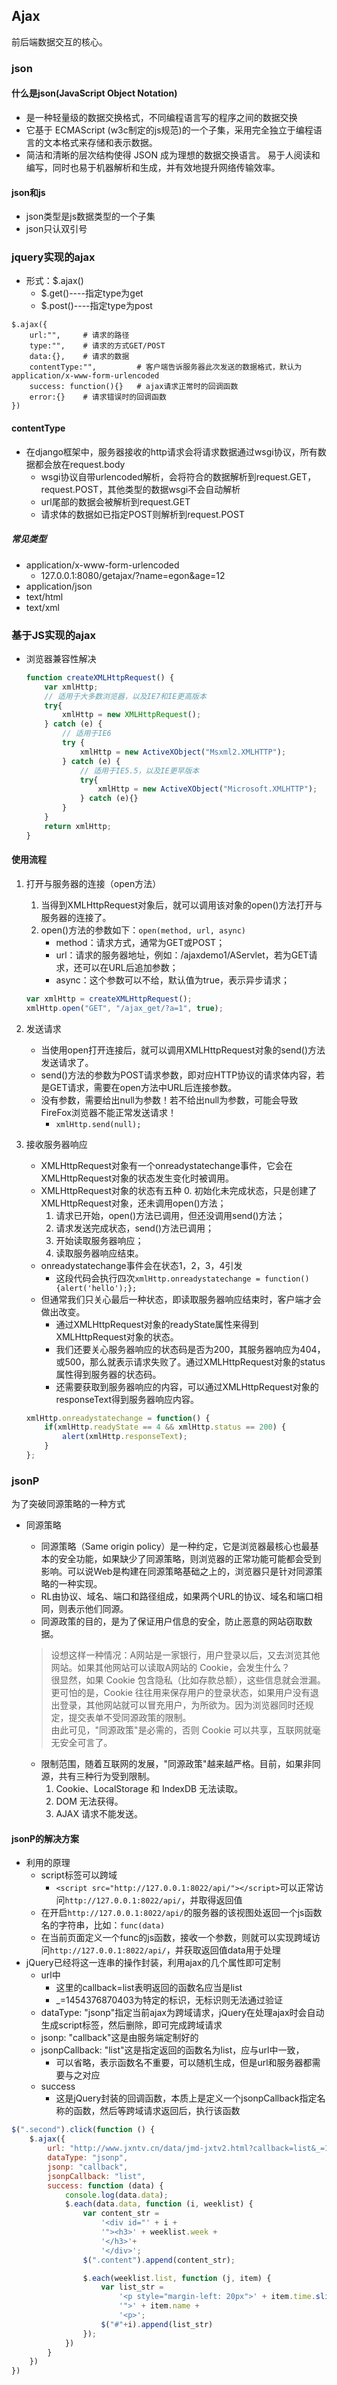 ## Ajax
前后端数据交互的核心。


### json
#### 什么是json(JavaScript Object Notation)
- 是一种轻量级的数据交换格式，不同编程语言写的程序之间的数据交换
- 它基于 ECMAScript (w3c制定的js规范)的一个子集，采用完全独立于编程语言的文本格式来存储和表示数据。
- 简洁和清晰的层次结构使得 JSON 成为理想的数据交换语言。 易于人阅读和编写，同时也易于机器解析和生成，并有效地提升网络传输效率。

#### json和js
- json类型是js数据类型的一个子集
- json只认双引号


### jquery实现的ajax
- 形式：$.ajax()
	- $.get()----指定type为get
	- $.post()----指定type为post

```
$.ajax({
	url:"",		# 请求的路径
	type:"",	# 请求的方式GET/POST
	data:{},	# 请求的数据
	contentType:"", 		# 客户端告诉服务器此次发送的数据格式，默认为application/x-www-form-urlencoded
	success: function(){}	# ajax请求正常时的回调函数
	error:{}	# 请求错误时的回调函数
})
```

#### contentType
- 在django框架中，服务器接收的http请求会将请求数据通过wsgi协议，所有数据都会放在request.body
	- wsgi协议自带urlencoded解析，会将符合的数据解析到request.GET，request.POST，其他类型的数据wsgi不会自动解析
	- url尾部的数据会被解析到request.GET
	- 请求体的数据如已指定POST则解析到request.POST


##### 常见类型
- application/x-www-form-urlencoded
	- 127.0.0.1:8080/getajax/?name=egon&age=12
- application/json
- text/html
- text/xml



### 基于JS实现的ajax
- 浏览器兼容性解决

	```js
	function createXMLHttpRequest() {
	    var xmlHttp;
	    // 适用于大多数浏览器，以及IE7和IE更高版本
	    try{
	        xmlHttp = new XMLHttpRequest();
	    } catch (e) {
	        // 适用于IE6
	        try {
	            xmlHttp = new ActiveXObject("Msxml2.XMLHTTP");
	        } catch (e) {
	            // 适用于IE5.5，以及IE更早版本
	            try{
	                xmlHttp = new ActiveXObject("Microsoft.XMLHTTP");
	            } catch (e){}
	        }
	    }            
	    return xmlHttp;
	}
	```

#### 使用流程

1. 打开与服务器的连接（open方法）
	1. 当得到XMLHttpRequest对象后，就可以调用该对象的open()方法打开与服务器的连接了。
	2. open()方法的参数如下：`open(method, url, async)`
		- method：请求方式，通常为GET或POST；
		- url：请求的服务器地址，例如：/ajaxdemo1/AServlet，若为GET请求，还可以在URL后追加参数；
		- async：这个参数可以不给，默认值为true，表示异步请求；

	```js
	var xmlHttp = createXMLHttpRequest();
	xmlHttp.open("GET", "/ajax_get/?a=1", true);　
	```

2. 发送请求
	- 当使用open打开连接后，就可以调用XMLHttpRequest对象的send()方法发送请求了。
	- send()方法的参数为POST请求参数，即对应HTTP协议的请求体内容，若是GET请求，需要在open方法中URL后连接参数。
	- 没有参数，需要给出null为参数！若不给出null为参数，可能会导致FireFox浏览器不能正常发送请求！
		- `xmlHttp.send(null);`

3. 接收服务器响应
	- XMLHttpRequest对象有一个onreadystatechange事件，它会在XMLHttpRequest对象的状态发生变化时被调用。
	- XMLHttpRequest对象的状态有五种
		0. 初始化未完成状态，只是创建了XMLHttpRequest对象，还未调用open()方法；
		1. 请求已开始，open()方法已调用，但还没调用send()方法；
		2. 请求发送完成状态，send()方法已调用；
		3. 开始读取服务器响应；
		4. 读取服务器响应结束。 
	- onreadystatechange事件会在状态1，2，3，4引发
		- 这段代码会执行四次`xmlHttp.onreadystatechange = function() {alert('hello');};`
	- 但通常我们只关心最后一种状态，即读取服务器响应结束时，客户端才会做出改变。
		- 通过XMLHttpRequest对象的readyState属性来得到XMLHttpRequest对象的状态。
		- 我们还要关心服务器响应的状态码是否为200，其服务器响应为404，或500，那么就表示请求失败了。通过XMLHttpRequest对象的status属性得到服务器的状态码。
		- 还需要获取到服务器响应的内容，可以通过XMLHttpRequest对象的responseText得到服务器响应内容。

	```js
	xmlHttp.onreadystatechange = function() {
	    if(xmlHttp.readyState == 4 && xmlHttp.status == 200) {
	        alert(xmlHttp.responseText);    
	    }
	};
	```


### jsonP
为了突破同源策略的一种方式

- 同源策略
	- 同源策略（Same origin policy）是一种约定，它是浏览器最核心也最基本的安全功能，如果缺少了同源策略，则浏览器的正常功能可能都会受到影响。可以说Web是构建在同源策略基础之上的，浏览器只是针对同源策略的一种实现。
	- RL由协议、域名、端口和路径组成，如果两个URL的协议、域名和端口相同，则表示他们同源。
	- 同源政策的目的，是为了保证用户信息的安全，防止恶意的网站窃取数据。

	>设想这样一种情况：A网站是一家银行，用户登录以后，又去浏览其他网站。如果其他网站可以读取A网站的 Cookie，会发生什么？          
	很显然，如果 Cookie 包含隐私（比如存款总额），这些信息就会泄漏。更可怕的是，Cookie 往往用来保存用户的登录状态，如果用户没有退出登录，其他网站就可以冒充用户，为所欲为。因为浏览器同时还规定，提交表单不受同源政策的限制。          
	由此可见，"同源政策"是必需的，否则 Cookie 可以共享，互联网就毫无安全可言了。
	
	- 限制范围，随着互联网的发展，"同源政策"越来越严格。目前，如果非同源，共有三种行为受到限制。
		1. Cookie、LocalStorage 和 IndexDB 无法读取。
		2. DOM 无法获得。
		3. AJAX 请求不能发送。

#### jsonP的解决方案
- 利用的原理
	- script标签可以跨域
		- `<script src="http://127.0.0.1:8022/api/"></script>`可以正常访问`http://127.0.0.1:8022/api/`，并取得返回值
	- 在开启`http://127.0.0.1:8022/api/`的服务器的该视图处返回一个js函数名的字符串，比如：`func(data)`
	- 在当前页面定义一个func的js函数，接收一个参数，则就可以实现跨域访问`http://127.0.0.1:8022/api/`，并获取返回值data用于处理
- jQuery已经将这一连串的操作封装，利用ajax的几个属性即可定制
	- url中
		- 这里的callback=list表明返回的函数名应当是list
		- _=1454376870403为特定的标识，无标识则无法通过验证
	- dataType: "jsonp"指定当前ajax为跨域请求，jQuery在处理ajax时会自动生成script标签，然后删除，即可完成跨域请求
	- jsonp: "callback"这是由服务端定制好的
	- jsonpCallback: "list"这是指定返回的函数名为list，应与url中一致，
		- 可以省略，表示函数名不重要，可以随机生成，但是url和服务器都需要与之对应
	- success
		- 这是jQuery封装的回调函数，本质上是定义一个jsonpCallback指定名称的函数，然后等跨域请求返回后，执行该函数

```js
$(".second").click(function () {
    $.ajax({
        url: "http://www.jxntv.cn/data/jmd-jxtv2.html?callback=list&_=1454376870403",
        dataType: "jsonp",
        jsonp: "callback",
        jsonpCallback: "list",
        success: function (data) {
            console.log(data.data);
            $.each(data.data, function (i, weeklist) {
                var content_str =
                    '<div id="' + i +
                    '"><h3>' + weeklist.week +
                    '</h3>'+
                    '</div>';
                $(".content").append(content_str);

                $.each(weeklist.list, function (j, item) {
                    var list_str =
                        '<p style="margin-left: 20px">' + item.time.slice(0, 2) + ':' + item.time.slice(2, 4) + '----<a href="' + item.link +
                        '">' + item.name +
                        '<p>';
                    $("#"+i).append(list_str)
                });
            })
        }
    })
})
```





